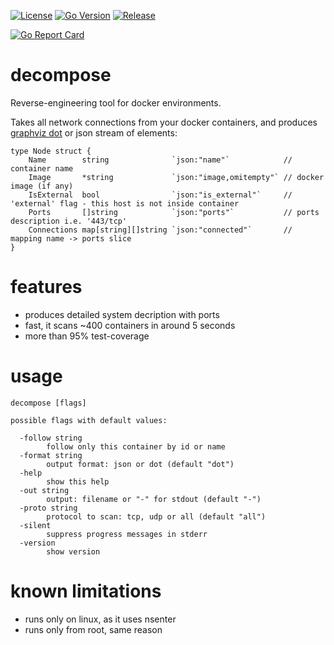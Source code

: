 [![License](https://img.shields.io/badge/license-MIT%20License-blue.svg)](https://github.com/s0rg/decompose/blob/master/LICENSE)
[![Go Version](https://img.shields.io/github/go-mod/go-version/s0rg/decompose)](go.mod)
[![Release](https://img.shields.io/github/v/release/s0rg/decompose)](https://github.com/s0rg/decompose/releases/latest)

[![Go Report Card](https://goreportcard.com/badge/github.com/s0rg/decompose)](https://goreportcard.com/report/github.com/s0rg/decompose)

<!--
![Downloads](https://img.shields.io/github/downloads/s0rg/decompose/total.svg)

[![CI](https://github.com/s0rg/decompose/workflows/ci/badge.svg)](https://github.com/s0rg/decompose/actions?query=workflow%3Aci)
[![Maintainability](https://api.codeclimate.com/v1/badges/6542cd90a6c665e4202e/maintainability)](https://codeclimate.com/github/s0rg/decompose/maintainability)
[![Test Coverage](https://api.codeclimate.com/v1/badges/e1c002df2b4571e01537/test_coverage)](https://codeclimate.com/github/s0rg/decompose/test_coverage)

![Issues](https://img.shields.io/github/issues/s0rg/decompose)
-->

# decompose

Reverse-engineering tool for docker environments.


Takes all network connections from your docker containers, and produces [graphviz
dot](https://www.graphviz.org/doc/info/lang.html) or json stream of elements:

```
type Node struct {
    Name        string              `json:"name"`            // container name
    Image       *string             `json:"image,omitempty"` // docker image (if any)
    IsExternal  bool                `json:"is_external"`     // 'external' flag - this host is not inside container
    Ports       []string            `json:"ports"`           // ports description i.e. '443/tcp'
    Connections map[string][]string `json:"connected"`       // mapping name -> ports slice
}
```


# features

- produces detailed system decription with ports
- fast, it scans ~400 containers in around 5 seconds
- more than 95% test-coverage


# usage

```
decompose [flags]

possible flags with default values:

  -follow string
        follow only this container by id or name
  -format string
        output format: json or dot (default "dot")
  -help
        show this help
  -out string
        output: filename or "-" for stdout (default "-")
  -proto string
        protocol to scan: tcp, udp or all (default "all")
  -silent
        suppress progress messages in stderr
  -version
        show version
```


# known limitations

- runs only on linux, as it uses nsenter
- runs only from root, same reason
